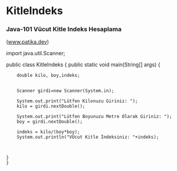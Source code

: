 # KitleIndeks
### Java-101 Vücut Kitle Indeks Hesaplama
  (www.patika.dev)
  
import java.util.Scanner;

public class KitleIndeks {
    public static void main(String[] args) {

        double kilo, boy,indeks;


        Scanner girdi=new Scanner(System.in);

        System.out.print("Lütfen Kilonuzu Giriniz: ");
        kilo = girdi.nextDouble();

        System.out.print("Lütfen Boyunuzu Metre Olarak Giriniz: ");
        boy = girdi.nextDouble();

        indeks = kilo/(boy*boy);
        System.out.println("VÜcut Kitle İndeksiniz: "+indeks);



    }
    }

